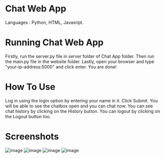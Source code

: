 # Chat Web App
Languages : Python, HTML, Javasript.

# Running Chat Web App
Firstly, run the server.py file in server folder of Chat App folder. Then run the main.py file in the website folder. Lastly, open your browser and type "your-ip-address:5000" and click enter.
You are done!

# How To Use
Log in using the login option by entering your name in it. Click Submit. You will be able to see the chatbox open and you can chat now. You can see chat history by clicking on the History button. You can logout by clicking on the Logout button too.

# Screenshots

![image](https://user-images.githubusercontent.com/83874349/120228816-8691f880-c269-11eb-837e-ef8be2ef737d.png)
![image](https://user-images.githubusercontent.com/83874349/120228917-b6410080-c269-11eb-96e1-1be7d1f82f37.png)
![image](https://user-images.githubusercontent.com/83874349/120229046-f607e800-c269-11eb-9957-f1f990d35a98.png)
![image](https://user-images.githubusercontent.com/83874349/120229090-09b34e80-c26a-11eb-9687-14baf3d27b13.png)



